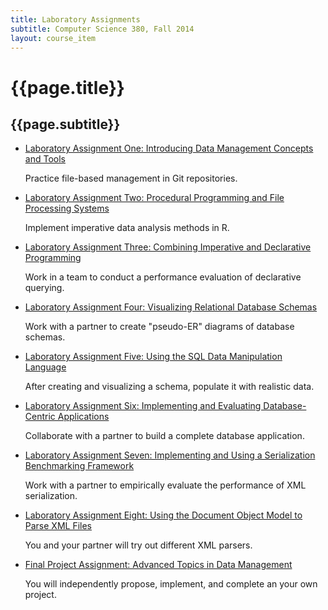 ```yaml
---
title: Laboratory Assignments
subtitle: Computer Science 380, Fall 2014
layout: course_item
---
```


# {{page.title}}
## {{page.subtitle}}

<ul>

<li><a href="{{site.baseurl}}teaching/cs380F2014/provide/labs/lab1/cs380F2014-lab1.pdf">Laboratory Assignment One:
Introducing Data Management Concepts and Tools</a> <p>Practice file-based management in Git repositories.</p>

<li><a href="{{site.baseurl}}teaching/cs380F2014/provide/labs/lab2/cs380F2014-lab2.pdf">Laboratory Assignment Two:
Procedural Programming and File Processing Systems</a> <p>Implement imperative data analysis methods in R.</p>

<li><a href="{{site.baseurl}}teaching/cs380F2014/provide/labs/lab3/cs380F2014-lab3.pdf">Laboratory Assignment Three:
Combining Imperative and Declarative Programming</a> <p>Work in a team to conduct a performance evaluation of
declarative querying.</p>

<li><a href="{{site.baseurl}}teaching/cs380F2014/provide/labs/lab4/cs380F2014-lab4.pdf">Laboratory Assignment Four:
Visualizing Relational Database Schemas</a> <p>Work with a partner to create "pseudo-ER" diagrams of database schemas.</p>

<li><a href="{{site.baseurl}}teaching/cs380F2014/provide/labs/lab5/cs380F2014-lab5.pdf">Laboratory Assignment Five:
Using the SQL Data Manipulation Language</a> <p>After creating and visualizing a schema, populate it with realistic data.</p>

<li><a href="{{site.baseurl}}teaching/cs380F2014/provide/labs/lab6/cs380F2014-lab6.pdf">Laboratory Assignment Six:
Implementing and Evaluating Database-Centric Applications</a> <p>Collaborate with a partner to build a complete database
application.</p>

<li><a href="{{site.baseurl}}teaching/cs380F2014/provide/labs/lab7/cs380F2014-lab7.pdf">Laboratory Assignment Seven:
Implementing and Using a Serialization Benchmarking Framework</a> <p>Work with a partner to empirically evaluate the
performance of XML serialization.</p>

<li><a href="{{site.baseurl}}teaching/cs380F2014/provide/labs/lab8/cs380F2014-lab8.pdf">Laboratory Assignment Eight:
Using the Document Object Model to Parse XML Files</a> <p>You and your partner will try out different XML parsers.</p>

<li><a href="{{site.baseurl}}teaching/cs380F2014/provide/labs/labfp/cs380F2014-fp.pdf">Final Project Assignment:
Advanced Topics in Data Management</a> <p>You will independently propose, implement, and complete an your own project.</p>

</ul>
